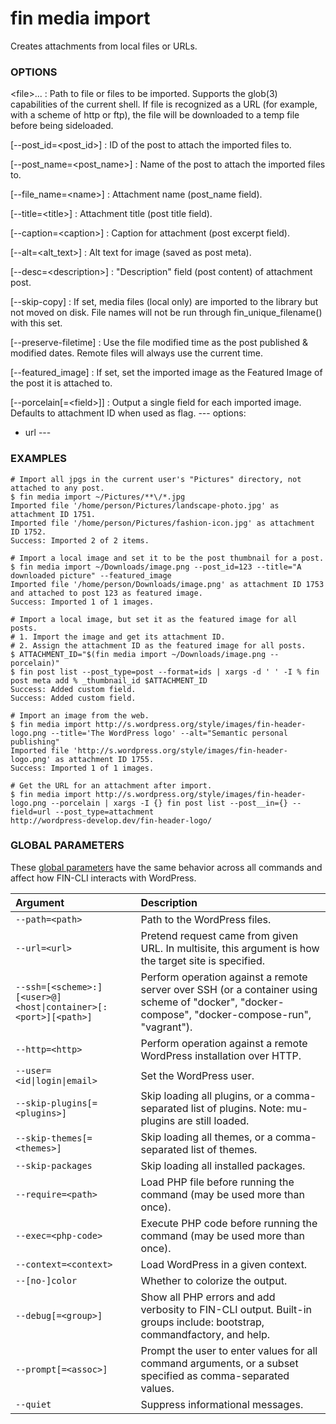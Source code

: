 # fin media import

Creates attachments from local files or URLs.

### OPTIONS

&lt;file&gt;...
: Path to file or files to be imported. Supports the glob(3) capabilities of the current shell.
    If file is recognized as a URL (for example, with a scheme of http or ftp), the file will be
    downloaded to a temp file before being sideloaded.

[\--post_id=&lt;post_id&gt;]
: ID of the post to attach the imported files to.

[\--post_name=&lt;post_name&gt;]
: Name of the post to attach the imported files to.

[\--file_name=&lt;name&gt;]
: Attachment name (post_name field).

[\--title=&lt;title&gt;]
: Attachment title (post title field).

[\--caption=&lt;caption&gt;]
: Caption for attachment (post excerpt field).

[\--alt=&lt;alt_text&gt;]
: Alt text for image (saved as post meta).

[\--desc=&lt;description&gt;]
: "Description" field (post content) of attachment post.

[\--skip-copy]
: If set, media files (local only) are imported to the library but not moved on disk. File names will not be run through fin_unique_filename() with this set.

[\--preserve-filetime]
: Use the file modified time as the post published &amp; modified dates. Remote files will always use the current time.

[\--featured_image]
: If set, set the imported image as the Featured Image of the post it is attached to.

[\--porcelain[=&lt;field&gt;]]
: Output a single field for each imported image. Defaults to attachment ID when used as flag.
\---
options:
  - url
\---

### EXAMPLES

    # Import all jpgs in the current user's "Pictures" directory, not attached to any post.
    $ fin media import ~/Pictures/**\/*.jpg
    Imported file '/home/person/Pictures/landscape-photo.jpg' as attachment ID 1751.
    Imported file '/home/person/Pictures/fashion-icon.jpg' as attachment ID 1752.
    Success: Imported 2 of 2 items.

    # Import a local image and set it to be the post thumbnail for a post.
    $ fin media import ~/Downloads/image.png --post_id=123 --title="A downloaded picture" --featured_image
    Imported file '/home/person/Downloads/image.png' as attachment ID 1753 and attached to post 123 as featured image.
    Success: Imported 1 of 1 images.

    # Import a local image, but set it as the featured image for all posts.
    # 1. Import the image and get its attachment ID.
    # 2. Assign the attachment ID as the featured image for all posts.
    $ ATTACHMENT_ID="$(fin media import ~/Downloads/image.png --porcelain)"
    $ fin post list --post_type=post --format=ids | xargs -d ' ' -I % fin post meta add % _thumbnail_id $ATTACHMENT_ID
    Success: Added custom field.
    Success: Added custom field.

    # Import an image from the web.
    $ fin media import http://s.wordpress.org/style/images/fin-header-logo.png --title='The WordPress logo' --alt="Semantic personal publishing"
    Imported file 'http://s.wordpress.org/style/images/fin-header-logo.png' as attachment ID 1755.
    Success: Imported 1 of 1 images.

    # Get the URL for an attachment after import.
    $ fin media import http://s.wordpress.org/style/images/fin-header-logo.png --porcelain | xargs -I {} fin post list --post__in={} --field=url --post_type=attachment
    http://wordpress-develop.dev/fin-header-logo/

### GLOBAL PARAMETERS

These [global parameters](https://make.wordpress.org/cli/handbook/config/) have the same behavior across all commands and affect how FIN-CLI interacts with WordPress.

| **Argument**    | **Description**              |
|:----------------|:-----------------------------|
| `--path=<path>` | Path to the WordPress files. |
| `--url=<url>` | Pretend request came from given URL. In multisite, this argument is how the target site is specified. |
| `--ssh=[<scheme>:][<user>@]<host\|container>[:<port>][<path>]` | Perform operation against a remote server over SSH (or a container using scheme of "docker", "docker-compose", "docker-compose-run", "vagrant"). |
| `--http=<http>` | Perform operation against a remote WordPress installation over HTTP. |
| `--user=<id\|login\|email>` | Set the WordPress user. |
| `--skip-plugins[=<plugins>]` | Skip loading all plugins, or a comma-separated list of plugins. Note: mu-plugins are still loaded. |
| `--skip-themes[=<themes>]` | Skip loading all themes, or a comma-separated list of themes. |
| `--skip-packages` | Skip loading all installed packages. |
| `--require=<path>` | Load PHP file before running the command (may be used more than once). |
| `--exec=<php-code>` | Execute PHP code before running the command (may be used more than once). |
| `--context=<context>` | Load WordPress in a given context. |
| `--[no-]color` | Whether to colorize the output. |
| `--debug[=<group>]` | Show all PHP errors and add verbosity to FIN-CLI output. Built-in groups include: bootstrap, commandfactory, and help. |
| `--prompt[=<assoc>]` | Prompt the user to enter values for all command arguments, or a subset specified as comma-separated values. |
| `--quiet` | Suppress informational messages. |
